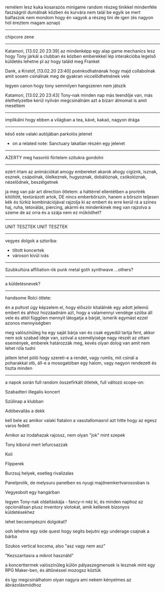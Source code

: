 remélem lesz kuka kosarazós minigame
random részeg tinikkel
mindenféle faszságról dumálnak közben
és kurvára nem talál be egyik se
mert balfaszok
nem mondom hogy én vagyok a részeg tini
de igen
(és nagyon hól éreztem magam aznap)

---------------------------

chipcore zene

---


Katamori, [13.02.20 23:39]
az mindenképp egy alap game mechanics lesz hogy Tony járkál a clubban és közben emberekkel lép interakcióba
legelső küldetés lehetne pl az hogy találd meg Franket

Dank, a Kristóf, [13.02.20 23:40]
poénkodhatnának hogy majd collabolnak
amit sosem csinálnak meg de gyakran viccelődhetnének vele

legyen canon hogy tony semmilyen hangszeren nem játszik

Katamori, [13.02.20 23:43]
Tony-nak minden nap más teendője van, más élethelyzetbe kerül
nyilván megcsinálnám azt a bizarr álmomat is amit meséltem

--------------------------

implikálni hogy ebben a világban a tea, kávé, kakaó, nagyon drága

------

késő este valaki autójában parkolós jelenet
* on a related note: Sanctuary lakatlan részén egy jelenet

----------

AZERTY meg hasonló förtelem szitukra gondolni

-------

ezért írtam az animációkat amúgy
embereket akarok ahogy cigiznk, isznak, esznek, csápolnak, ölelkeznek, hugyoznak, dobálóznak, csókolóznak, nézelődnek, beszélgetnek

ja meg van pár art direction ötletem:
a háttérrel ellentétben a prortrék kitöltött, textúrázott artok, DE nincs emberbőrszín, hanem a bőrszín teljesen kék és türkiz kombinációjával rajzolja ki az embert
és erre kerül rá a színes haj, ruha, tetoválás, piercing, akármi
és mindenkinek meg van rajzolva a szeme de az orra és a szája nem
ez működhet?

-------

UNIT TESZTEK
UNIT TESZTEK

----

vegyes dolgok a sztoriba:
* tiltott koncertek
* városon kívül ivás

-----------

Szubkultúra affiliation-ök
punk
metal
goth
synthwave
...others?

------------------

a küldetésnevek?

-----------------

handsome Rolci ötlete:

én a pultost úgy képzelem el, hogy először kitalálnék egy adott jellemű embert és ahhoz hozzáadnám azt, hogy a valamennyi vendége szóba áll vele és attól függően mennyit látogatja a bárját, ismerik egymást ezzel azonos mennyiségben

meg valószínűleg ha egy saját bárja van és csak egyedül tartja fent, akkor nem sok szabad ideje van, szóval a személyisége nagy részét az ottani események, emberek határozzák meg, kevés olyan dolog van amit nem lehet róla tudni

jellem lehet pölö hogy szereti-e a rendet, vagy rumlis, mit csinál a poharakkal stb, áll-e a mosogatóban egy halom, vagy nagyon rendezett és tiszta minden

----------------

a napok során full random összefirkált ötletek, full változó scope-on:

Szabadteri illegalis koncert

Szülinap a klubban

Adóbevallás a dekk

 kell bele az amikor valaki fiatalon a vasutallomasrol azt hitte hogy az egesz varos fedett

Amikor az irodahazak rajossz, nem olyan "jok" mint szepek

Tony kiborul mert lefurcsazzak

Koli

Flipperek

Burzsuj helyek, esetleg rivalizalas

Panelprolik, de melysuru panelben es nyugi majdnemkertvarososban is

Vegyesbolt egy hangárban

legyen Tony-nak oldaltáskája - fancy-n néz ki, és minden naphoz az opcionálisan plusz inventory slotokat, amik kellenek bizonyos küldetésekhez

lehet becsempészni dolgokat?

ooh lehetne egy side quest hogy segíts bejutni egy underage csajnak a bárba

Szukos vertical kocsma, also "asz vagy  nem asz"

"Kezszaritasra a mikrot használd"



a koncerttermek valószínűleg külön pályaszegmensek is lesznek mint egy RPG Maker-ben, és áttűnéssel mozogsz köztük

és így megcsinálhatom olyan nagyra ami nekem kényelmes az ábrázolásmódhoz